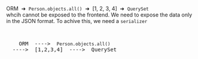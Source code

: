 
ORM &nbsp;➜&nbsp; <code>Person.objects.all()</code> &nbsp;➜&nbsp; [1, 2, 3, 4] &nbsp;➜&nbsp; <code>QuerySet</code><br>
whcih cannot be exposed to the frontend.
We need to expose the data only in the JSON format. To achive this, we need a <code>serializer</code>

<br>

<pre>
    ORM  ---->  <code>Person.objects.all()</code>  ---->  [1,2,3,4]  ---->  QuerySet    
                                                                                ↓
</pre>

